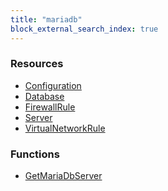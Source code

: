 ```yaml
---
title: "mariadb"
block_external_search_index: true
---
```


<!-- WARNING: this file was generated by Pulumi Docs Generator. -->
<!-- Do not edit by hand unless you're certain you know what you are doing! -->

<style>
  table td p { margin-top: 0; margin-bottom: 0; }
</style>

<h3>Resources</h3>
<ul class="api">
    <li><a href="configuration"><span class="symbol resource"></span>Configuration</a></li>
    <li><a href="database"><span class="symbol resource"></span>Database</a></li>
    <li><a href="firewallrule"><span class="symbol resource"></span>FirewallRule</a></li>
    <li><a href="server"><span class="symbol resource"></span>Server</a></li>
    <li><a href="virtualnetworkrule"><span class="symbol resource"></span>VirtualNetworkRule</a></li>
</ul>

<h3>Functions</h3>
<ul class="api">
    <li><a href="getmariadbserver"><span class="symbol datasource"></span>GetMariaDbServer</a></li>
</ul>

